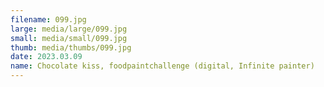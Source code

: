 ```yaml
---
filename: 099.jpg
large: media/large/099.jpg
small: media/small/099.jpg
thumb: media/thumbs/099.jpg
date: 2023.03.09
name: Chocolate kiss, foodpaintchallenge (digital, Infinite painter)
---
```

